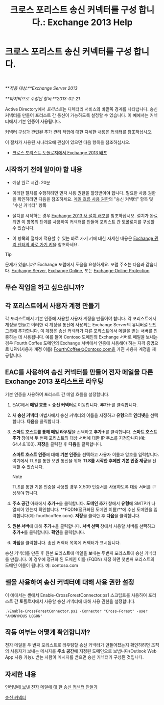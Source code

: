 ﻿---
title: " 크로스 포리스트 송신 커넥터를 구성 합니다.: Exchange 2013 Help"
TOCTitle: " 크로스 포리스트 송신 커넥터를 구성 합니다."
ms:assetid: 7840d172-071e-4f13-9379-2fe1eee1a7cc
ms:mtpsurl: https://technet.microsoft.com/ko-kr/library/JJ945053(v=EXCHG.150)
ms:contentKeyID: 52058089
ms.date: 05/22/2018
mtps_version: v=EXCHG.150
ms.translationtype: MT
---

# 크로스 포리스트 송신 커넥터를 구성 합니다.

 

_**적용 대상:**Exchange Server 2013_

_**마지막으로 수정된 항목:**2013-02-21_

Active Directory에서 *포리스트*는 디렉터리 서비스의 바깥쪽 경계를 나타냅니다. 송신 커넥터를 만들어 포리스트 간 통신이 가능하도록 설정할 수 있습니다. 이 예에서는 커넥터에서 기본 인증이 사용됩니다.

커넥터 구성과 관련된 추가 관리 작업에 대한 자세한 내용은 [커넥터](connectors-exchange-2013-help.md)를 참조하십시오.

이 절차가 사용된 시나리오에 관심이 있으면 다음 항목을 참조하십시오.

  - [크로스 포리스트 토폴로지에서 Exchange 2013 배포](deploy-exchange-2013-in-a-cross-forest-topology-exchange-2013-help.md)

## 시작하기 전에 알아야 할 내용

  - 예상 완료 시간: 20분

  - 이러한 절차를 수행하려면 먼저 사용 권한을 할당받아야 합니다. 필요한 사용 권한을 확인하려면 다음을 참조하세요. [메일 흐름 사용 권한](mail-flow-permissions-exchange-2013-help.md)의 "송신 커넥터" 항목 및 "수신 커넥터" 항목

  - 설치를 시작하는 경우 [Exchange 2013 새 설치 배포](deploy-a-new-installation-of-exchange-2013-exchange-2013-help.md)를 참조하십시오. 설치가 완료되면 이 항목의 단계를 사용하여 커넥터를 만들어 포리스트 간 토폴로지를 구성할 수 있습니다.

  - 이 항목의 절차에 적용할 수 있는 바로 가기 키에 대한 자세한 내용은 [Exchange 관리 센터의 바로 가기 키](keyboard-shortcuts-in-the-exchange-admin-center-exchange-online-protection-help.md)을 참조하세요.


> [!TIP]
> 문제가 있습니까? Exchange 포럼에서 도움을 요청하세요. 포럼 주소는 다음과 같습니다. <A href="https://go.microsoft.com/fwlink/p/?linkid=60612">Exchange Server</A>, <A href="https://go.microsoft.com/fwlink/p/?linkid=267542">Exchange Online</A>, 또는 <A href="https://go.microsoft.com/fwlink/p/?linkid=285351">Exchange Online Protection</A>



## 무슨 작업을 하고 싶으십니까?

## 각 포리스트에서 사용자 계정 만들기

각 포리스트에서 기본 인증에 사용할 사용자 계정을 만들어야 합니다. 각 포리스트에서 계정을 만들고 이러한 각 계정을 통신에 사용되는 Exchange Server의 유니버설 보안 그룹에 추가합니다. 이 계정은 송신 커넥터가 다른 포리스트에서 메일을 받는 서버를 인증하는 데 사용됩니다. 예를 들어 Contoso 도메인의 Exchange 서버로 메일을 보내는 경우 Fourth Coffee 도메인의 Exchange 서버에서 인증에 사용해야 하는 자격 증명으로 UPN(사용자 계정 이름) FourthCoffee@Contoso.com을 가진 사용자 계정을 제공합니다.

## EAC를 사용하여 송신 커넥터를 만들어 전자 메일을 다른 Exchange 2013 포리스트로 라우팅

기본 인증을 사용하여 포리스트 간 메일 흐름을 설정합니다.

1.  EAC에서 **메일 흐름** \> **송신 커넥터**로 이동합니다. **추가**![아이콘 추가](images/JJ218640.c1e75329-d6d7-4073-a27d-498590bbb558(EXCHG.150).gif "아이콘 추가")를 클릭합니다.

2.  **새 송신 커넥터** 마법사에서 송신 커넥터의 이름을 지정하고 **유형**으로 **인터넷**을 선택합니다. **다음**을 클릭합니다.

3.  **스마트 호스트를 통해 메일 라우팅**을 선택하고 **추가**![아이콘 추가](images/JJ218640.c1e75329-d6d7-4073-a27d-498590bbb558(EXCHG.150).gif "아이콘 추가")를 클릭합니다. **스마트 호스트 추가** 창에서 두 번째 포리스트의 대상 서버에 대한 IP 주소를 지정합니다(예: 64.4.6.100). **저장**을 클릭한 후 **다음**을 클릭합니다.
    
    **스마트 호스트 인증**에 대해 **기본 인증**을 선택하고 사용자 이름과 암호를 입력합니다. 여기에서 TLS를 통한 보안 통신을 위해 **TLS를 시작한 후에만 기본 인증 제공**을 선택할 수 있습니다.
    

    > [!NOTE]
    > TLS를 통한 기본 인증을 사용할 경우 X.509 인증서를 사용하도록 대상 서버를 구성해야 합니다.



4.  **주소 공간** 아래에서 **추가**![아이콘 추가](images/JJ218640.c1e75329-d6d7-4073-a27d-498590bbb558(EXCHG.150).gif "아이콘 추가")을 클릭합니다. **도메인 추가** 창에서 **유형**에 SMTP가 나열되어 있는지 확인합니다. **FQDN(정규화된 도메인 이름)**에 수신 도메인을 입력합니다(예: fourthcoffee.com). **저장**을 클릭한 후 **다음**을 클릭합니다.

5.  **원본 서버**에 대해 **추가**![아이콘 추가](images/JJ218640.c1e75329-d6d7-4073-a27d-498590bbb558(EXCHG.150).gif "아이콘 추가")을 클릭합니다. **서버 선택** 창에서 사용할 서버를 선택하고 **추가**![아이콘 추가](images/JJ218640.c1e75329-d6d7-4073-a27d-498590bbb558(EXCHG.150).gif "아이콘 추가")를 클릭합니다. **확인**을 클릭합니다.

6.  **마침**을 클릭합니다. 송신 커넥터 목록에 커넥터가 표시됩니다.

송신 커넥터를 만든 후 원본 포리스트에 메일을 보내는 두번째 포리스트에 송신 커넥터를 만듭니다. 이 경우에 정규화 된 도메인 이름 (FQDN) 지정 하면 첫번째 포리스트의 도메인 이름이 됩니다. 예: contoso.com

## 셸을 사용하여 송신 커넥터에 대해 사용 권한 설정

이 예에서는 셸에서 Enable-CrossForestConnector.ps1 스크립트를 사용하여 포리스트 간 토폴로지에서 사용할 송신 커넥터에 대해 사용 권한을 설정합니다.

    .\Enable-CrossForestConnector.ps1 -Connector "Cross-Forest" -user "ANONYMOUS LOGON"

## 작동 여부는 어떻게 확인합니까?

전자 메일을 두 번째 포리스트로 라우팅할 송신 커넥터가 만들어졌는지 확인하려면 조직의 사용자가 보내는 메시지를 **주소 공간**에 지정된 도메인으로 보냅니다(Outlook Web App 사용 가능). 받는 사람이 메시지를 받으면 송신 커넥터가 구성된 것입니다.

## 자세한 내용

[인터넷에 보낸 전자 메일에 대 한 송신 커넥터 만들기](create-a-send-connector-for-email-sent-to-the-internet-exchange-2013-help.md)

[송신 커넥터](send-connectors-exchange-2013-help.md)

